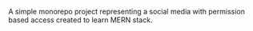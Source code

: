 A simple monorepo project representing a social media with permission based access created to learn MERN stack.
